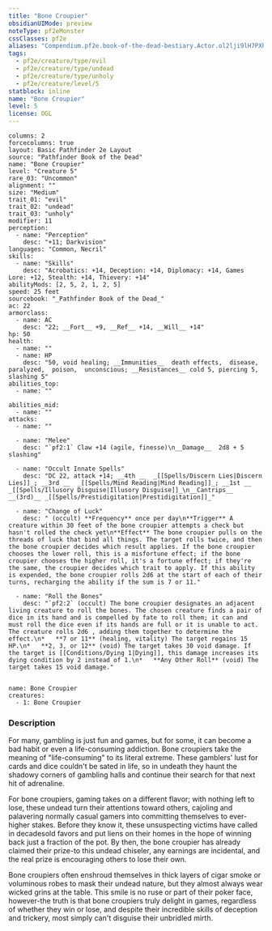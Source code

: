```yaml
---
title: "Bone Croupier"
obsidianUIMode: preview
noteType: pf2eMonster
cssClasses: pf2e
aliases: "Compendium.pf2e.book-of-the-dead-bestiary.Actor.ol2lji9lH7PXh1uw" 
tags:
  - pf2e/creature/type/evil
  - pf2e/creature/type/undead
  - pf2e/creature/type/unholy
  - pf2e/creature/level/5
statblock: inline
name: "Bone Croupier"
level: 5
license: OGL
---
```


```statblock
columns: 2
forcecolumns: true
layout: Basic Pathfinder 2e Layout
source: "Pathfinder Book of the Dead"
name: "Bone Croupier"
level: "Creature 5"
rare_03: "Uncommon"
alignment: ""
size: "Medium"
trait_01: "evil"
trait_02: "undead"
trait_03: "unholy"
modifier: 11
perception:
  - name: "Perception"
    desc: "+11; Darkvision"
languages: "Common, Necril"
skills:
  - name: "Skills"
    desc: "Acrobatics: +14, Deception: +14, Diplomacy: +14, Games Lore: +12, Stealth: +14, Thievery: +14"
abilityMods: [2, 5, 2, 1, 2, 5]
speed: 25 feet
sourcebook: "_Pathfinder Book of the Dead_"
ac: 22
armorclass:
  - name: AC
    desc: "22; __Fort__ +9, __Ref__ +14, __Will__ +14"
hp: 50
health:
  - name: ""
  - name: HP
    desc: "50, void healing; __Immunities__  death effects,  disease,  paralyzed,  poison,  unconscious; __Resistances__ cold 5, piercing 5, slashing 5"
abilities_top:
  - name: ""

abilities_mid:
  - name: ""
attacks:
  - name: ""

  - name: "Melee"
    desc: "`pf2:1` Claw +14 (agile, finesse)\n__Damage__  2d8 + 5 slashing"

  - name: "Occult Innate Spells"
    desc: "DC 22, attack +14; __4th __  _[[Spells/Discern Lies|Discern Lies]]_; __3rd __  _[[Spells/Mind Reading|Mind Reading]]_; __1st __  _[[Spells/Illusory Disguise|Illusory Disguise]]_\n__Cantrips__  __(3rd)__ _[[Spells/Prestidigitation|Prestidigitation]]_"

  - name: "Change of Luck"
    desc: " (occult) **Frequency** once per day\n**Trigger** A creature within 30 feet of the bone croupier attempts a check but hasn't rolled the check yet\n**Effect** The bone croupier pulls on the threads of luck that bind all things. The target rolls twice, and then the bone croupier decides which result applies. If the bone croupier chooses the lower roll, this is a misfortune effect; if the bone croupier chooses the higher roll, it's a fortune effect; if they're the same, the croupier decides which trait to apply. If this ability is expended, the bone croupier rolls 2d6 at the start of each of their turns, recharging the ability if the sum is 7 or 11."

  - name: "Roll the Bones"
    desc: "`pf2:2` (occult) The bone croupier designates an adjacent living creature to roll the bones. The chosen creature finds a pair of dice in its hand and is compelled by fate to roll them; it can and must roll the dice even if its hands are full or it is unable to act. The creature rolls 2d6 , adding them together to determine the effect.\n*   **7 or 11** (healing, vitality) The target regains 15 HP.\n*   **2, 3, or 12** (void) The target takes 30 void damage. If the target is [[Conditions/Dying 1|Dying]], this damage increases its dying condition by 2 instead of 1.\n*   **Any Other Roll** (void) The target takes 15 void damage."
 
```

```encounter-table
name: Bone Croupier
creatures:
  - 1: Bone Croupier
```


### Description
For many, gambling is just fun and games, but for some, it can become a bad habit or even a life-consuming addiction. Bone croupiers take the meaning of "life-consuming" to its literal extreme. These gamblers' lust for cards and dice couldn't be sated in life, so in undeath they haunt the shadowy corners of gambling halls and continue their search for that next hit of adrenaline.

For bone croupiers, gaming takes on a different flavor; with nothing left to lose, these undead turn their attentions toward others, cajoling and palavering normally casual gamers into committing themselves to ever-higher stakes. Before they know it, these unsuspecting victims have called in decadesold favors and put liens on their homes in the hope of winning back just a fraction of the pot. By then, the bone croupier has already claimed their prize-to this undead chiseler, any earnings are incidental, and the real prize is encouraging others to lose their own.

Bone croupiers often enshroud themselves in thick layers of cigar smoke or voluminous robes to mask their undead nature, but they almost always wear wicked grins at the table. This smile is no ruse or part of their poker face, however-the truth is that bone croupiers truly delight in games, regardless of whether they win or lose, and despite their incredible skills of deception and trickery, most simply can't disguise their unbridled mirth.
